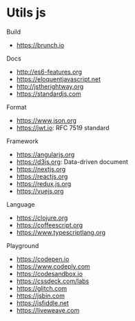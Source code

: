 # Utils js

Build
* https://brunch.io

Docs
* http://es6-features.org
* https://eloquentjavascript.net
* http://jstherightway.org
* https://standardjs.com

Format
* https://www.json.org
* https://jwt.io: RFC 7519 standard

Framework
* https://angularjs.org
* https://d3js.org: Data-driven document
* https://nextjs.org
* https://reactjs.org
* https://redux.js.org
* https://vuejs.org

Language
* https://clojure.org
* https://coffeescript.org
* https://www.typescriptlang.org

Playground
* https://codepen.io
* https://www.codeply.com
* https://codesandbox.io
* https://cssdeck.com/labs
* https://glitch.com
* https://jsbin.com
* https://jsfiddle.net
* https://liveweave.com
